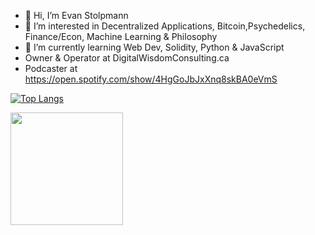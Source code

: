 - 👋 Hi, I’m Evan Stolpmann
- 👀 I’m interested in Decentralized Applications, Bitcoin,Psychedelics, Finance/Econ, Machine Learning & Philosophy
- 🌱 I’m currently learning Web Dev, Solidity, Python & JavaScript
- Owner & Operator at DigitalWisdomConsulting.ca
- Podcaster at https://open.spotify.com/show/4HgGoJbJxXnq8skBA0eVmS

[![Top Langs](https://github-readme-stats.vercel.app/api/top-langs/?username=Stolpmann&layout=compact&theme=prussian)](https://github.com/anuraghazra/github-readme-stats)


<img height="180em" src="https://github-readme-stats.vercel.app/api?username=Stolpmann&show_icons=true&hide_border=true&&count_private=true&include_all_commits=true&theme=prussian" />
